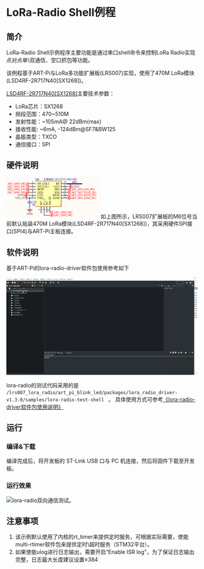 # LoRa-Radio Shell例程

## 简介

LoRa-Radio Shell示例程序主要功能是通过串口shell命令来控制LoRa Radio实现点对点单\双通信、空口抓包等功能。

该例程基于ART-Pi与LoRa多功能扩展板(LRS007)实现，使用了470M LoRa模块(LSD4RF-2R717N40[SX1268])。

[LSD4RF-2R717N40[SX1268]](http://bbs.lierda.com/forum.php?mod=viewthread&tid=87)主要技术参数：

- LoRa芯片：SX1268
- 频段范围：470~510M
- 发射性能：~105mA@ 22dBm(max)
- 接收性能:  ~6mA, -124dBm@SF7&BW125
- 晶振类型：TXCO
- 通信接口：SPI

## 硬件说明
<img src="./figures/LoRa-Shield_LRS007_RF_A_SCH_SX126x.png" alt="LED 连接单片机引脚" style="zoom: 50%;" />
如上图所示，LRS007扩展板的M6位号当前默认贴装470M LoRa模块(LSD4RF-2R717N40[SX1268])，其采用硬件SPI接口(SPI4)与ART-Pi主板连接。

## 软件说明

基于ART-Pi的lora-radio-driver软件包使用参考如下

![lora-radio-driver软件包使用说明](./figures/lora-radio-driver-manual-for-art-pi.gif)

lora-radio的测试代码采用的是 `/lrs007_lora_radio/art_pi_blink_led/packages/lora_radio_driver-v1.3.0/samples/lora-radio-test-shell ` 。
具体使用方式可参考[《lora-radio-driver软件包使用说明》](https://github.com/Forest-Rain/lora-radio-driver/tree/master/doc)


## 运行
### 编译&下载

编译完成后，将开发板的 ST-Link USB 口与 PC 机连接，然后将固件下载至开发板。

### 运行效果

![lora-radio双向通信测试](./figures/lora-radio-test-llcc68-sx1268.gif)。

## 注意事项

1. 该示例默认使用了内核的rt_timer来提供定时服务，可根据实际需要，使能multi-rtimer软件包来提供定时\超时服务（STM32平台）。
2. 如果使能ulog进行日志输出，需要开启“Enable ISR log”，为了保证日志输出完整，日志最大长度建议设置≥384

